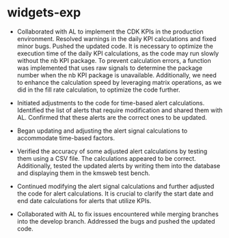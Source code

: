 # widgets-exp

- Collaborated with AL to implement the CDK KPIs in the production environment. Resolved warnings in the daily KPI calculations and fixed minor bugs. Pushed the updated code. It is necessary to optimize the execution time of the daily KPI calculations, as the code may run slowly without the nb KPI package. To prevent calculation errors, a function was implemented that uses raw signals to determine the package number when the nb KPI package is unavailable. Additionally, we need to enhance the calculation speed by leveraging matrix operations, as we did in the fill rate calculation, to optimize the code further.

- Initiated adjustments to the code for time-based alert calculations. Identified the list of alerts that require modification and shared them with AL. Confirmed that these alerts are the correct ones to be updated.

- Began updating and adjusting the alert signal calculations to accommodate time-based factors.

- Verified the accuracy of some adjusted alert calculations by testing them using a CSV file. The calculations appeared to be correct. Additionally, tested the updated alerts by writing them into the database and displaying them in the kmsweb test bench.

- Continued modifying the alert signal calculations and further adjusted the code for alert calculations. It is crucial to clarify the start date and end date calculations for alerts that utilize KPIs.

- Collaborated with AL to fix issues encountered while merging branches into the develop branch. Addressed the bugs and pushed the updated code.
